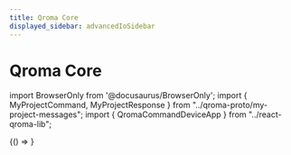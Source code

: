 ```yaml
---
title: Qroma Core
displayed_sidebar: advancedIoSidebar
---
```


# Qroma Core

import BrowserOnly from '@docusaurus/BrowserOnly';
import { MyProjectCommand, MyProjectResponse } from "../qroma-proto/my-project-messages";
import { QromaCommandDeviceApp } from "../react-qroma-lib";

<BrowserOnly>
{() =>
  <QromaCommandDeviceApp
    requestMessageType={MyProjectCommand}
    responseMessageType={MyProjectResponse}
    />
}
</BrowserOnly>